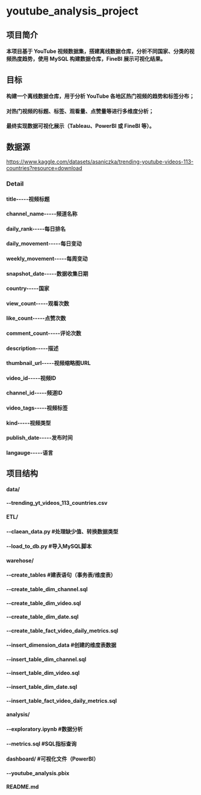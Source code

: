 # youtube_analysis_project

## 项目简介
#### 本项目基于 YouTube 视频数据集，搭建离线数据仓库，分析不同国家、分类的视频热度趋势，使用 MySQL 构建数据仓库，FineBI 展示可视化结果。

## 目标
#### 构建一个离线数据仓库，用于分析 YouTube 各地区热门视频的趋势和标签分布；  
#### 对热门视频的标题、标签、观看量、点赞量等进行多维度分析；  
#### 最终实现数据可视化展示（Tableau、PowerBI 或 FineBI 等）。

## 数据源
https://www.kaggle.com/datasets/asaniczka/trending-youtube-videos-113-countries?resource=download
### Detail
#### title-----视频标题
#### channel_name-----频道名称
#### daily_rank-----每日排名
#### daily_movement-----每日变动
#### weekly_movement-----每周变动
#### snapshot_date-----数据收集日期
#### country-----国家
#### view_count-----观看次数
#### like_count-----点赞次数
#### comment_count-----评论次数
#### description-----描述
#### thumbnail_url-----视频缩略图URL
#### video_id-----视频ID
#### channel_id-----频道ID
#### video_tags-----视频标签
#### kind-----视频类型
#### publish_date-----发布时间
#### langauge-----语言


## 项目结构
#### data/  
####   --trending_yt_videos_113_countries.csv   
#### ETL/
####   --claean_data.py  #处理缺少值、转换数据类型
####   --load_to_db.py   #导入MySQL脚本
#### warehose/
####   --create_tables   #建表语句（事务表/维度表）
####       --create_table_dim_channel.sql
####       --create_table_dim_video.sql
####       --create_table_dim_date.sql
####       --create_table_fact_video_daily_metrics.sql
####   --insert_dimension_data   #创建的维度表数据
####       --insert_table_dim_channel.sql
####       --insert_table_dim_video.sql
####       --insert_table_dim_date.sql
####       --insert_table_fact_video_daily_metrics.sql
#### analysis/
####   --exploratory.ipynb   #数据分析
####   --metrics.sql   #SQL指标查询
#### dashboard/   #可视化文件（PowerBI）
####   --youtube_analysis.pbix
#### README.md


